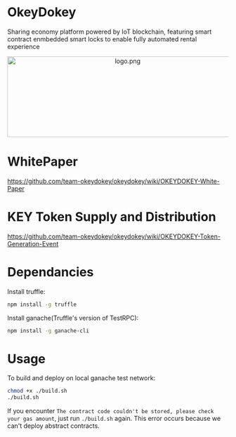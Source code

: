 # OkeyDokey
Sharing economy platform powered by IoT blockchain, featuring smart contract enmbedded smart locks to enable fully automated rental experience

<p align="center">
  <img align="center" src="img/logo.png" width="532" height="184" alt="logo.png"/>
</p>

# WhitePaper
https://github.com/team-okeydokey/okeydokey/wiki/OKEYDOKEY-White-Paper

# KEY Token Supply and Distribution
https://github.com/team-okeydokey/okeydokey/wiki/OKEYDOKEY-Token-Generation-Event

# Dependancies
Install truffle:
```bash
npm install -g truffle
```

Install ganache(Truffle's version of TestRPC):
```bash
npm install -g ganache-cli
```


# Usage
To build and deploy on local ganache test network:
```bash
chmod +x ./build.sh
./build.sh
```

If you encounter `The contract code couldn't be stored, please check your gas amount`, just run `./build.sh` again. This error occurs because we can't deploy abstract contracts.
